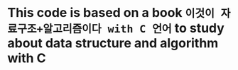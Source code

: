 # This code is based on a book `이것이 자료구조+알고리즘이다 with C 언어` to study about data structure and algorithm with C